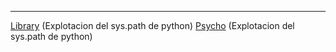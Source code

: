 
------------
[Library](Library.md) (Explotacion del sys.path de python)
[Psycho](Psycho.md) (Explotacion del sys.path de python)